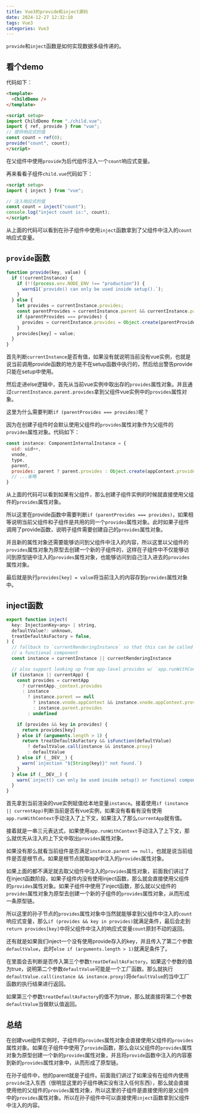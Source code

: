 ```yaml
---
title: Vue3的provide和inject源码
date: 2024-12-27 12:32:10
tags: Vue3
categories: Vue3
---
```


`provide`和`inject`函数是如何实现数据多级传递的。

## 看个demo

代码如下：

```html
<template>
  <ChildDemo />
</template>

<script setup>
import ChildDemo from "./child.vue";
import { ref, provide } from "vue";
// 提供响应式的值
const count = ref(0);
provide("count", count);
</script>

```

在父组件中使用`provide`为后代组件注入一个`count`响应式变量。

再来看看子组件`child.vue`代码如下：

```html
<script setup>
import { inject } from "vue";

// 注入响应式的值
const count = inject("count");
console.log("inject count is:", count);
</script>
```

从上面的代码可以看到在孙子组件中使用`inject`函数拿到了父组件中注入的`count`响应式变量。

## `provide`函数

```js
function provide(key, value) {
  if (!currentInstance) {
    if (!!(process.env.NODE_ENV !== "production")) {
      warn$1(`provide() can only be used inside setup().`);
    }
  } else {
    let provides = currentInstance.provides;
    const parentProvides = currentInstance.parent && currentInstance.parent.provides;
    if (parentProvides === provides) {
      provides = currentInstance.provides = Object.create(parentProvides);
    }
    provides[key] = value;
  }
}
```

首先判断`currentInstance`是否有值，如果没有就说明当前没有vue实例，也就是说当前调用provide函数的地方是不在setup函数中执行的，然后给出警告provide只能在setup中使用。

然后走进else逻辑中，首先从当前vue实例中取出存的`provides`属性对象。并且通过`currentInstance.parent.provides`拿到父组件vue实例中的`provides`属性对象。

这里为什么需要判断`if (parentProvides === provides)`呢？

因为在创建子组件时会默认使用父组件的`provides`属性对象作为父组件的`provides`属性对象。代码如下：

```js
const instance: ComponentInternalInstance = {
  uid: uid++,
  vnode,
  type,
  parent,
  provides: parent ? parent.provides : Object.create(appContext.provides),
  // ...省略
}	
```

从上面的代码可以看到如果有父组件，那么创建子组件实例的时候就直接使用父组件的`provides`属性对象。

所以这里在provide函数中需要判断`if (parentProvides === provides)`，如果相等说明当前父组件和子组件是共用的同一个`provides`属性对象。此时如果子组件调用了provide函数，说明子组件需要创建自己的`provides`属性对象。

并且新的属性对象还需要能够访问到父组件中注入的内容，所以这里以父组件的`provides`属性对象为原型去创建一个新的子组件的，这样在子组件中不仅能够访问到原型链中注入的`provides`属性对象，也能够访问到自己注入进去的`provides`属性对象。

最后就是执行`provides[key] = value`将当前注入的内容存到`provides`属性对象中。

## inject函数

```js
export function inject(
  key: InjectionKey<any> | string,
  defaultValue?: unknown,
  treatDefaultAsFactory = false,
) {
  // fallback to `currentRenderingInstance` so that this can be called in
  // a functional component
  const instance = currentInstance || currentRenderingInstance

  // also support looking up from app-level provides w/ `app.runWithContext()`
  if (instance || currentApp) {
    const provides = currentApp
      ? currentApp._context.provides
      : instance
        ? instance.parent == null
          ? instance.vnode.appContext && instance.vnode.appContext.provides
          : instance.parent.provides
        : undefined

    if (provides && key in provides) {
      return provides[key]
    } else if (arguments.length > 1) {
      return treatDefaultAsFactory && isFunction(defaultValue)
        ? defaultValue.call(instance && instance.proxy)
        : defaultValue
    } else if (__DEV__) {
      warn(`injection "${String(key)}" not found.`)
    }
  } else if (__DEV__) {
    warn(`inject() can only be used inside setup() or functional components.`)
  }
}
```

首先拿到当前渲染的vue实例赋值给本地变量`instance`。接着使用`if (instance || currentApp)`判断当前是否有vue实例，如果没有看看有没有使用`app.runWithContext`手动注入了上下文，如果注入了那么`currentApp`就有值。

接着就是一串三元表达式，如果使用`app.runWithContext`手动注入了上下文，那么就优先从注入的上下文中取出`provides`属性对象。

如果没有那么就看当前组件是否满足`instance.parent == null`，也就是说当前组件是否是根节点。如果是根节点就取app中注入的`provides`属性对象。

如果上面的都不满足就去取父组件中注入的`provides`属性对象，前面我们讲过了在inject函数阶段，如果子组件内没有使用inject函数，那么就会直接使用父组件的`provides`属性对象。如果子组件中使用了inject函数，那么就以父组件的`provides`属性对象为原型去创建一个新的子组件的`provides`属性对象，从而形成一条原型链。

所以这里的孙子节点的`provides`属性对象中当然就能够拿到父组件中注入的`count`响应式变量，那么`if (provides && key in provides)`就满足条件，最后会走到`return provides[key]`中将父组件中注入的响应式变量`count`原封不动的返回。

还有就是如果我们inject一个没有使用provide存入的key，并且传入了第二个参数`defaultValue`，此时`else if (arguments.length > 1)`就满足条件了。

在里面会去判断是否传入第三个参数`treatDefaultAsFactory`，如果这个参数的值为true，说明第二个参数`defaultValue`可能是一个工厂函数。那么就执行`defaultValue.call(instance && instance.proxy)`将`defaultValue`的当中工厂函数的执行结果进行返回。

如果第三个参数`treatDefaultAsFactory`的值不为true，那么就直接将第二个参数`defaultValue`当做默认值返回。

## 总结

在创建vue组件实例时，子组件的`provides`属性对象会直接使用父组件的`provides`属性对象。如果在子组件中使用了`provide`函数，那么会以父组件的`provides`属性对象为原型创建一个新的`provides`属性对象，并且将`provide`函数中注入的内容塞到新的`provides`属性对象中，从而形成了原型链。

在孙子组件中，他的parent就是子组件。前面我们讲过了如果没有在组件内使用`provide`注入东西（很明显这里的子组件确实没有注入任何东西），那么就会直接使用他的父组件的`provides`属性对象，所以这里的子组件是直接使用的是父组件中的`provides`属性对象。所以在孙子组件中可以直接使用`inject`函数拿到父组件中注入的内容。

